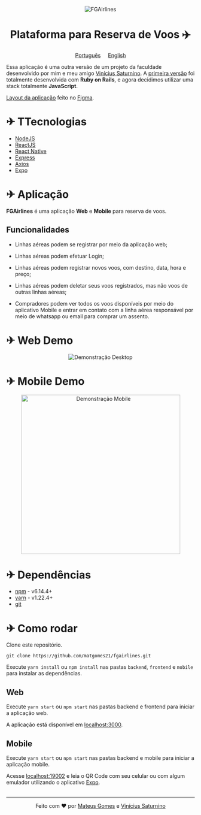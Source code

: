 <p align="center">
    <img alt="FGAirlines" src="https://raw.githubusercontent.com/matgomes21/fgairlines/924882e7e055d2aa63a7553955fed78f8ff9924b/frontend/src/assets/big-logo.svg" />
</p>

 <h1 align="center">
    Plataforma para Reserva de Voos ✈️
 </h1>

 <p align="center">
    <a href="https://github.com/matgomes21/fgairlines/blob/master/READMEpt.md">Português</a>&nbsp&nbsp&nbsp&nbsp
    <a href="https://github.com/matgomes21/fgairlines/blob/master/README.md">English</a>
</p>

Essa aplicação é uma outra versão de um projeto da faculdade desenvolvido por mim e meu amigo [Vinícius Saturnino](https://github.com/viniciussaturnino). A [primeira versão](https://gitlab.com/viniciussaturnino07/fgairlines) foi totalmente desenvolvida com **Ruby on Rails**, e agora decidimos utilizar uma stack totalmente **JavaScript**.

[Layout da aplicação](https://www.figma.com/file/YvI3f4UZkkZOwv7aggcUVa/FGAirlines?node-id=0%3A1) feito no [Figma](https://www.figma.com/).

# ✈ TTecnologias

- [NodeJS](https://nodejs.org/en/)
- [ReactJS](https://reactjs.org/)
- [React Native](https://reactnative.dev/)
- [Express](https://expressjs.com/pt-br/)
- [Axios](https://www.npmjs.com/package/axios)
- [Expo](https://expo.io/)

# ✈ Aplicação

**FGAirlines** é uma aplicação **Web** e **Mobile** para reserva de voos.

## Funcionalidades

- Linhas aéreas podem se registrar por meio da aplicação web;

- Linhas aéreas podem efetuar Login;

- Linhas aéreas podem registrar novos voos, com destino, data, hora e preço;

- Linhas aéreas podem deletar seus voos registrados, mas não voos de outras linhas aéreas;

- Compradores podem ver todos os voos disponíveis por meio do aplicativo Mobile e entrar em contato com a linha aérea responsável por meio de whatsapp ou email para comprar um assento.

# ✈ Web Demo

<p align="center">
    <img alt="Demonstração Desktop" src="https://raw.githubusercontent.com/matgomes21/fgairlines/master/github/desktop-demonstration.gif" />
</p>

# ✈ Mobile Demo

<p align="center">
    <img alt="Demonstração Mobile" src="https://github.com/matgomes21/fgairlines/blob/master/github/mobile-demo.gif?raw=true" height="425" />
</p>

# ✈ Dependências

- [npm](https://www.npmjs.com/) - v6.14.4+
- [yarn](https://yarnpkg.com/) - v1.22.4+
- [git](https://git-scm.com/)

# ✈ Como rodar

Clone este repositório.
```
git clone https://github.com/matgomes21/fgairlines.git
```
Execute ```yarn install``` ou ```npm install``` nas pastas ```backend```, ```frontend``` e ```mobile``` para instalar as dependências.

## Web

Execute ```yarn start``` ou ```npm start``` nas pastas backend e frontend para iniciar a aplicação web.

A aplicação está disponível em [localhost:3000](http://localhost:3000).

## Mobile

Execute ```yarn start``` ou ```npm start``` nas pastas backend e mobile para iniciar a aplicação mobile.

Acesse [localhost:19002](http://localhost:19002/) e leia o QR Code com seu celular ou com algum emulador utilizando o aplicativo [Expo](https://expo.io/).
<br>
<br>

---

<p align="center">Feito com ❤️ por <a href="https://github.com/matgomes21">Mateus Gomes</a> e <a href="https://github.com/viniciussaturnino">Vinícius Saturnino</a></p>
